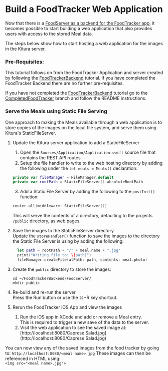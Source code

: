 # Build a FoodTracker Web Application

Now that there is a [FoodServer as a backend for the FoodTracker app](README.md), it becomes possible to start building a web application that also provides users with access to the stored Meal data.

The steps below show how to start hosting a web application for the images in the Kitura server.

### Pre-Requisites:
This tutorial follows on from the FoodTracker Application and server created by following the [FoodTrackerBackend](https://github.com/IBM/FoodTrackerBackend) tutorial. If you have completed the FoodTracker Backend there are no further pre-requisites.

If you have not completed the [FoodTrackerBackend](https://github.com/IBM/FoodTrackerBackend) tutorial go to the [CompletedFoodTracker](https://github.com/IBM/FoodTrackerBackend/tree/CompletedFoodTracker) branch and follow the README instructions.

### Serve the Meals using Static File Serving
One approach to making the Meals available through a web application is to store copies of the images on the local file system, and serve them using Kitura's StaticFileServer.

1. Update the Kitura server application to add a StaticFileServer  
   1. Open the `Sources/Application/Application.swift` source file that contains the REST API routes
   2. Setup the file handler to write to the web hosting directory by adding the following under the `let meals = Meals()` declaration:
    ```swift
    private var fileManager = FileManager.default
    private var rootPath = StaticFileServer().absoluteRootPath
    ```
   3. Add a Static File Server by adding the following to the `postInit()` function:  
    ```swift
    router.all(middleware: StaticFileServer())
    ```

    This will serve the contents of a directory, defaulting to the projects `/public` directory, as web pages.

2. Save the images to the StaticFileServer directory  
   Update the `storeHandler()` function to save the images to the directory the Static File Server is using by adding the following:
      ```swift
        let path = rootPath + "/" + meal.name + ".jpg"
        print("Writing file to: \(path)")
        fileManager.createFile(atPath: path, contents: meal.photo)
      ```

3. Create the `public` directory to store the images:
   ```
   cd ~/FoodTrackerBackend/FoodServer/
   mkdir public
   ```

4. Re-build and re-run the server  
   Press the Run button or use the ⌘+R key shortcut.

5. Rerun the FoodTracker iOS App and view the images
   1. Run the iOS app in XCode and add or remove a Meal entry.  
   This is required to trigger a new save of the data to the server.
   2. Visit the web application to see the saved image at:  
   [http://localhost:8080/Caprese Salad.jpg](http://localhost:8080/Caprese Salad.jpg)

You can now view any of the saved images from the food tracker by going to: `http://localhost:8080/<meal name>.jpg`
These images can then be referenced in HTML using:  
`<img src="<meal name>.jpg">`
